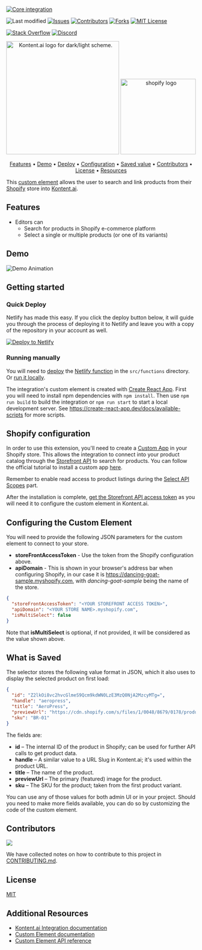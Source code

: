 [![Core integration][core-shield]](https://kontent.ai/integrations/shopify)

![Last modified][last-commit]
[![Issues][issues-shield]][issues-url]
[![Contributors][contributors-shield]][contributors-url]
[![Forks][forks-shield]][forks-url]
[![MIT License][license-shield]][license-url]

[![Stack Overflow][stack-shield]](https://stackoverflow.com/tags/kontent-ai)
[![Discord][discord-shield]](https://discord.gg/SKCxwPtevJ)

<p align="center">
<picture>
  <source media="(prefers-color-scheme: dark)" srcset="docs/kai-logo-hor-neg-rgb.svg">
  <img alt="Kontent.ai logo for dark/light scheme." src="docs/kai-logo-hor-pos-rgb.svg" width="300">
</picture>
<image src="docs/shopify-logo.png" alt="shopify logo" width="200">
</p>

<p align="center">
  <a href="#features">Features</a> •
  <a href="#demo">Demo</a> •
  <a href="#quick-deploy">Deploy</a> •
  <a href="#configuring-the-custom-element">Configuration</a> •
  <a href="#what-is-saved">Saved value</a> •
  <a href="#contributors">Contributors</a> •
  <a href="#license">License</a> •
  <a href="#additional-resources">Resources</a>
</p>

This [custom element](https://kontent.ai/learn/tutorials/develop-apps/integrate/content-editing-extensions) allows the user to search and link products from their [Shopify](https://shopify.com/) store into [Kontent.ai](https://kontent.ai).

## Features

- Editors can
  - Search for products in Shopify e-commerce platform
  - Select a single or multiple products (or one of its variants)

## Demo

![Demo Animation][product-demo]

## Getting started

### Quick Deploy

Netlify has made this easy. If you click the deploy button below, it will guide you through the process of deploying it to Netlify and leave you with a copy of the repository in your account as well.

[![Deploy to Netlify](https://www.netlify.com/img/deploy/button.svg)](https://app.netlify.com/start/deploy?repository=https://github.com/kontent-ai/integration-shopify)

### Running manually

You will need to [deploy](https://docs.netlify.com/functions/deploy/?fn-language=ts) the [Netlify function](https://docs.netlify.com/functions/overview/) in the `src/functions` directory.
Or [run it locally](https://docs.netlify.com/functions/build/#test-locally).

The integration's custom element is created with [Create React App](https://create-react-app.dev/). First you will need to install npm dependencies with `npm install`. Then use `npm run build` to build the integration or `npm run start` to start a local development server. See https://create-react-app.dev/docs/available-scripts for more scripts.

## Shopify configuration

In order to use this extension, you'll need to create a [Custom App](https://help.shopify.com/en/manual/apps/custom-apps) in your Shopify store.
This allows the integration to connect into your product catalog through the [Storefront API](https://shopify.dev/docs/storefront-api) to search for products.
You can follow the official tutorial to install a custom app [here](https://help.shopify.com/en/manual/apps/custom-apps).

Remember to enable read access to product listings during the [Select API Scopes](https://help.shopify.com/en/manual/apps/custom-apps#select-api-scopes) part.

After the installation is complete, [get the Storefront API access token](https://help.shopify.com/en/manual/apps/custom-apps#get-the-api-credentials-for-a-custom-app) as you will need it to configure the custom element in Kontent.ai.

## Configuring the Custom Element

You will need to provide the following JSON parameters for the custom element to connect to your store.

- **storeFrontAccessToken** - Use the token from the Shopify configuration above.
- **apiDomain** - This is shown in your browser's address bar when configuring Shopify, in our case it is https://dancing-goat-sample.myshopify.com, with _dancing-goat-sample_ being the name of the store.

```json
{
  "storeFrontAccessToken": "<YOUR STOREFRONT ACCESS TOKEN>",
  "apiDomain": "<YOUR STORE NAME>.myshopify.com",
  "isMultiSelect": false
}
```

Note that **isMultiSelect** is optional, if not provided, it will be considered as the value shown above.

## What is Saved

The selector stores the following value format in JSON, which it also uses to display the selected product on first load:

```json
{
  "id": "Z2lkOi8vc2hvcGlmeS9Qcm9kdWN0LzE3MzQ0NjA2MzcyMTg=",
  "handle": "aeropress",
  "title": "AeroPress",
  "previewUrl": "https://cdn.shopify.com/s/files/1/0048/8679/0178/products/aeropress.jpg?v=1551277741",
  "sku": "BR-01"
}
```

The fields are:

- **id** – The internal ID of the product in Shopify; can be used for further API calls to get product data.
- **handle** – A similar value to a URL Slug in Kontent.ai; it's used within the product URL.
- **title** – The name of the product.
- **previewUrl** – The primary (featured) image for the product.
- **sku** – The SKU for the product; taken from the first product variant.

You can use any of those values for both admin UI or in your project. Should you need to make more fields available, you can do so by customizing the code of the custom element.

## Contributors

<a href="https://github.com/kontent-ai/integration-shopify/graphs/contributors">
  <img src="https://contrib.rocks/image?repo=kontent-ai/integration-shopify" />
</a>

We have collected notes on how to contribute to this project in [CONTRIBUTING.md](CONTRIBUTING.md).

## License

[MIT](https://tldrlegal.com/license/mit-license)

## Additional Resources

- [Kontent.ai Integration documentation](https://kontent.ai/learn/tutorials/develop-apps/integrate/integrations-overview)
- [Custom Element documentation](https://kontent.ai/learn/tutorials/develop-apps/integrate/content-editing-extensions)
- [Custom Element API reference](https://kontent.ai/learn/reference/custom-elements-js-api)

[last-commit]: https://img.shields.io/github/last-commit/kontent-ai/integration-shopify?style=for-the-badge
[contributors-shield]: https://img.shields.io/github/contributors/kontent-ai/integration-shopify.svg?style=for-the-badge
[contributors-url]: https://github.com/kontent-ai/integration-shopify/graphs/contributors
[forks-shield]: https://img.shields.io/github/forks/kontent-ai/integration-shopify.svg?style=for-the-badge
[forks-url]: https://github.com/kontent-ai/integration-shopify/network/members
[stars-shield]: https://img.shields.io/github/stars/kontent-ai/integration-shopify.svg?style=for-the-badge
[stars-url]: https://github.com/kontent-ai/integration-shopify/stargazers
[issues-shield]: https://img.shields.io/github/issues/kontent-ai/integration-shopify.svg?style=for-the-badge
[issues-url]: https://github.com/kontent-ai/integration-shopify/issues
[license-shield]: https://img.shields.io/github/license/kontent-ai/integration-shopify.svg?style=for-the-badge
[license-url]: https://github.com/kontent-ai/integration-shopify/blob/main/LICENSE
[core-shield]: https://img.shields.io/static/v1?label=&message=core%20integration&style=for-the-badge&color=FF5733
[stack-shield]: https://img.shields.io/badge/Stack%20Overflow-ASK%20NOW-FE7A16.svg?logo=stackoverflow&logoColor=white&style=for-the-badge
[discussion-shield]: https://img.shields.io/badge/GitHub-Discussions-FE7A16.svg?logo=github&style=for-the-badge
[discord-shield]: https://img.shields.io/discord/821885171984891914?label=Discord&logo=Discord&logoColor=white&style=for-the-badge
[product-demo]: docs/demo.gif?raw=true
